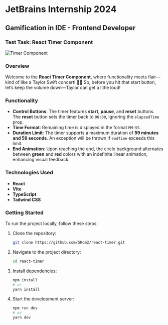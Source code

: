 # JetBrains Internship 2024

## Gamification in IDE - Frontend Developer

### Test Task: React Timer Component

![Timer Component](https://github.com/SKom2/kotlin-js-text-editor/assets/103752057/bcfd650a-ca87-4e7c-b52d-533e6a20f982)

### Overview

Welcome to the **React Timer Component**, where functionality meets flair—kind of like a Taylor Swift concert! 🎤✨ So, before you hit that start button, let’s keep the volume down—Taylor can get a little loud!

### Functionality

- **Control Buttons**: The timer features **start**, **pause**, and **reset** buttons. The **reset** button sets the timer back to `00:00`, ignoring the `elapsedTime` prop.
- **Time Format**: Remaining time is displayed in the format `MM:SS`.
- **Duration Limit**: The timer supports a maximum duration of **59 minutes and 59 seconds**. An exception will be thrown if `endTime` exceeds this limit.
- **End Animation**: Upon reaching the end, the circle background alternates between **green** and **red** colors with an indefinite linear animation, enhancing visual feedback.

### Technologies Used

- **React**
- **Vite**
- **TypeScript**
- **Tailwind CSS**

### Getting Started

To run the project locally, follow these steps:

1. Clone the repository:
   ```bash
   git clone https://github.com/SKom2/react-timer.git
   ```
2. Navigate to the project directory:
   ```bash
   cd react-timer
   ```
3. Install dependencies:
   ```bash
   npm install
   # or
   yarn install
   ```
4. Start the development server:
    ```bash
   npm run dev
    # or
    yarn dev
   ```
